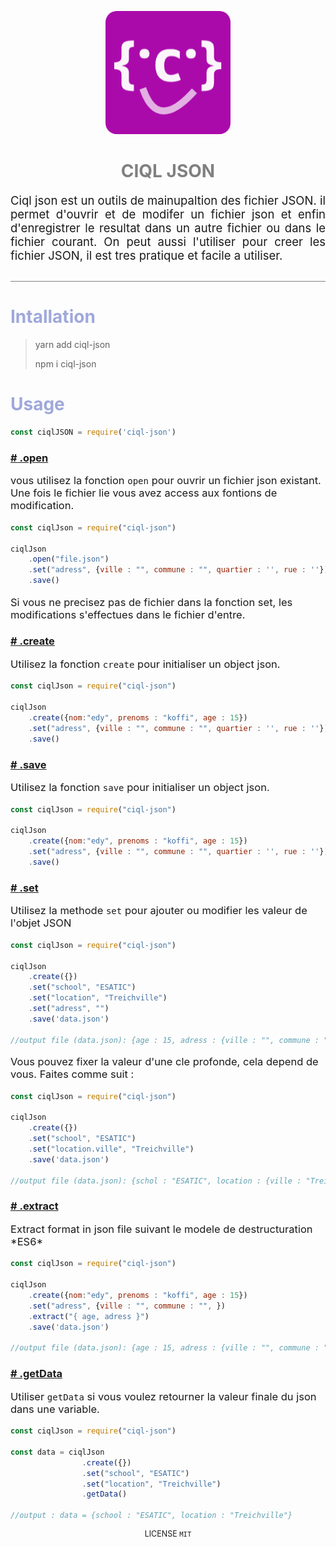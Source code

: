 
<p align="center">
  <img width="200" src="./logoCIQLJSON2.png" alt="Material Bread logo">
</p>

<h1 align="center" style="color:grey;font-family:">CIQL JSON</h1>
<p style="font-size:18.5px; border-bottom:1px solid grey; padding-bottom:30px" align="justify">
    Ciql json est un outils de mainupaltion des fichier JSON. il permet d'ouvrir et de modifer un fichier json et enfin d'enregistrer le resultat dans un autre fichier ou dans le fichier courant. On peut aussi l'utiliser pour creer les fichier JSON, il est tres pratique et facile a utiliser.
</p>
<h1 style="color:#9fa8da;">Intallation</h1>

> yarn add ciql-json
> 
> npm i ciql-json

<h1 style="color:#9fa8da;">Usage</h1>


```js
const ciqlJSON = require('ciql-json')
```
<h3 id="funcopen" style="color:#ff80ab;">
<a href="#funcopen"># .open</a></h3>

<p style="font-size:16.5px">
vous utilisez la fonction <code>open</code> pour ouvrir un fichier json existant. Une fois le fichier lie vous avez access aux fontions de modification.
</p>

```js
const ciqlJson = require("ciql-json")

ciqlJson
    .open("file.json")
    .set("adress", {ville : "", commune : "", quartier : '', rue : ''})
    .save()
```
<p style="font-size:16.5px">
Si vous ne precisez pas de fichier dans la fonction set, les modifications s'effectues dans le fichier d'entre.
</p>


<h3 id="funccreate" style="color:#ff80ab;">
<a href="#funccreate"># .create</a></h3>
<p style="font-size:16.5px">
Utilisez la fonction <code>create</code> pour initialiser un object json.
</p>



```js
const ciqlJson = require("ciql-json")

ciqlJson
    .create({nom:"edy", prenoms : "koffi", age : 15})
    .set("adress", {ville : "", commune : "", quartier : '', rue : ''})
    .save()
```

<h3 id="funcsave" style="color:#ff80ab;">
<a href="#funcsave"># .save</a> </h3>
<p style="font-size:16.5px">
Utilisez la fonction <code>save</code> pour initialiser un object json.
</p>



```js
const ciqlJson = require("ciql-json")

ciqlJson
    .create({nom:"edy", prenoms : "koffi", age : 15})
    .set("adress", {ville : "", commune : "", quartier : '', rue : ''})
    .save()
```

<h3 id="funcset" style="color:#ff80ab;">
<a href="#funcset">#  .set</a></h3>

<p style="font-size:16.5px">
Utilisez la methode <code>set</code> pour ajouter ou modifier les valeur de l'objet JSON
</p>


```js
const ciqlJson = require("ciql-json")

ciqlJson
    .create({})
    .set("school", "ESATIC")
    .set("location", "Treichville")
    .set("adress", "")
    .save('data.json')

//output file (data.json): {age : 15, adress : {ville : "", commune : "", }}
```

<p style="font-size:16.5px">
Vous pouvez fixer la valeur d'une cle profonde, cela depend de vous. Faites comme suit : 
</p>

```js
const ciqlJson = require("ciql-json")

ciqlJson
    .create({})
    .set("school", "ESATIC")
    .set("location.ville", "Treichville")
    .save('data.json')

//output file (data.json): {schol : "ESATIC", location : {ville : "Treichville",}}
```


<h3 id="funcextract" style="color:#ff80ab;">
<a href="#funcextract">#  .extract</a></h3>
<p style="font-size:16.5px">
Extract format in json file suivant le modele de destructuration *ES6*
</p>

```js
const ciqlJson = require("ciql-json")

ciqlJson
    .create({nom:"edy", prenoms : "koffi", age : 15})
    .set("adress", {ville : "", commune : "", })
    .extract("{ age, adress }")
    .save('data.json')

//output file (data.json): {age : 15, adress : {ville : "", commune : "", }}
```

<h3 id="funcgetData" style="color:#ff80ab;">
<a href="#funcgetData"># .getData</a></h3>

<p style="font-size:16.5px">
Utiliser <code>getData</code> si vous voulez retourner la valeur finale du json dans une variable.
</p>


```js
const ciqlJson = require("ciql-json")

const data = ciqlJson
                .create({})
                .set("school", "ESATIC")
                .set("location", "Treichville")
                .getData()

//output : data = {school : "ESATIC", location : "Treichville"}
```

<p align="center" style="font-size:12.5px">
LICENSE <code>MIT</code>
</p>